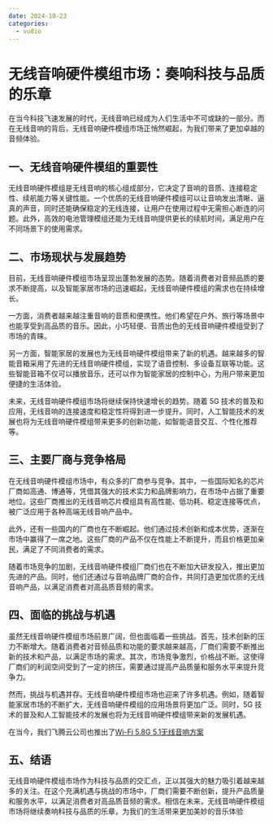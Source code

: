 ```yaml
---
date: 2024-10-23
categories:
  - vudio
---
```


# 无线音响硬件模组市场：奏响科技与品质的乐章

在当今科技飞速发展的时代，无线音响已经成为人们生活中不可或缺的一部分。而在无线音响的背后，无线音响硬件模组市场正悄然崛起，为我们带来了更加卓越的音频体验。
<!-- more -->
## 一、无线音响硬件模组的重要性

无线音响硬件模组是无线音响的核心组成部分，它决定了音响的音质、连接稳定性、续航能力等关键性能。一个优质的无线音响硬件模组可以让音响发出清晰、逼真的声音，同时还能确保稳定的无线连接，让用户在使用过程中无需担心断连的问题。此外，高效的电池管理模组还能为无线音响提供更长的续航时间，满足用户在不同场景下的使用需求。

## 二、市场现状与发展趋势

目前，无线音响硬件模组市场呈现出蓬勃发展的态势。随着消费者对音频品质的要求不断提高，以及智能家居市场的迅速崛起，无线音响硬件模组的需求也在持续增长。

一方面，消费者越来越注重音响的音质和便携性。他们希望在户外、旅行等场景中也能享受到高品质的音乐。因此，小巧轻便、音质出色的无线音响硬件模组受到了市场的青睐。

另一方面，智能家居的发展也为无线音响硬件模组带来了新的机遇。越来越多的智能音箱采用了先进的无线音响硬件模组，实现了语音控制、多设备互联等功能。这些智能音箱不仅可以播放音乐，还可以作为智能家居的控制中心，为用户带来更加便捷的生活体验。

未来，无线音响硬件模组市场将继续保持快速增长的趋势。随着 5G 技术的普及和应用，无线音响的连接速度和稳定性将得到进一步提升。同时，人工智能技术的发展也将为无线音响硬件模组带来更多的创新功能，如智能语音交互、个性化推荐等。

## 三、主要厂商与竞争格局

在无线音响硬件模组市场中，有众多的厂商参与竞争。其中，一些国际知名的芯片厂商如高通、博通等，凭借其强大的技术实力和品牌影响力，在市场中占据了重要地位。这些厂商推出的无线音响芯片模组具有高性能、低功耗、稳定连接等优点，被广泛应用于各种高端无线音响产品中。

此外，还有一些国内的厂商也在不断崛起。他们通过技术创新和成本优势，逐渐在市场中赢得了一席之地。这些厂商的产品不仅在性能上不断提升，而且价格更加亲民，满足了不同消费者的需求。

随着市场竞争的加剧，无线音响硬件模组厂商们也在不断加大研发投入，推出更加先进的产品。同时，他们还通过与音响品牌厂商的合作，共同打造更加优质的无线音响产品，以满足消费者对高品质音频的需求。

## 四、面临的挑战与机遇

虽然无线音响硬件模组市场前景广阔，但也面临着一些挑战。首先，技术创新的压力不断增大。随着消费者对音频品质和功能的要求越来越高，厂商们需要不断推出新的技术和产品，以满足市场的需求。其次，市场竞争激烈，价格战不断。这使得厂商们的利润空间受到了一定的挤压，需要通过提高产品质量和服务水平来提升竞争力。

然而，挑战与机遇并存。无线音响硬件模组市场也迎来了许多机遇。例如，随着智能家居市场的不断扩大，无线音响硬件模组的应用场景将更加广泛。同时，5G 技术的普及和人工智能技术的发展也将为无线音响硬件模组带来新的发展机遇。

在当今，我们飞腾云公司也推出了[Wi-Fi 5.8G 5.1无线音响方案](https://phateniot.github.io/zh/solutions/speaker/)

## 五、结语

无线音响硬件模组市场作为科技与品质的交汇点，正以其强大的魅力吸引着越来越多的关注。在这个充满机遇与挑战的市场中，厂商们需要不断创新，提升产品质量和服务水平，以满足消费者对高品质音频的需求。相信在未来，无线音响硬件模组市场将继续奏响科技与品质的乐章，为我们的生活带来更加美妙的音乐体验
